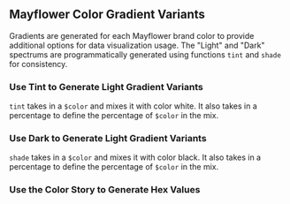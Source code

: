 ## Mayflower Color Gradient Variants

Gradients are generated for each Mayflower brand color to provide additional options for data visualization usage. The "Light" and "Dark" spectrums are programmatically generated using functions `tint` and `shade` for consistency.

### Use Tint to Generate Light Gradient Variants
`tint` takes in a `$color` and mixes it with color white. It also takes in a percentage to define the percentage of `$color` in the mix.

### Use Dark to Generate Light Gradient Variants
`shade` takes in a `$color` and mixes it with color black. It also takes in a percentage to define the percentage of `$color` in the mix.

### Use the Color Story to Generate Hex Values

